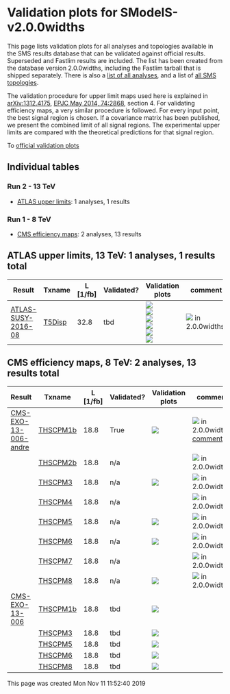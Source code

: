 
# Validation plots for SModelS-v2.0.0widths 

This page lists validation plots for all analyses and topologies available in
the SMS results database that can be validated against official results.
Superseded and Fastlim results are included. The list has been created from the
database version 2.0.0widths, including the Fastlim tarball that is shipped separately.
There is also a [list of all analyses](ListOfAnalyses200widths), and
a list of [all SMS topologies](SmsDictionary200widths).

The validation procedure for upper limit maps used here is explained in [arXiv:1312.4175](http://arxiv.org/abs/1312.4175),  [EPJC May 2014, 74:2868](http://link.springer.com/article/10.1140/epjc/s10052-014-2868-5), section 4. For validating efficiency maps, a very similar procedure is followed. For every input point, the best signal region is chosen. If a covariance matrix has been published, we present the combined limit of all signal regions. The experimental upper limits are compared with the theoretical predictions for that signal region.


To [official validation plots](Validation200widths)

## Individual tables

### Run 2 - 13 TeV
 * [ATLAS upper limits](#ATLASupperlimits13): 1 analyses, 1 results

### Run 1 - 8 TeV
 * [CMS efficiency maps](#CMSefficiencymaps8): 2 analyses, 13 results


<a name="ATLASupperlimits13"></a>
## ATLAS upper limits, 13 TeV: 1 analyses, 1 results total

| **Result** | **Txname** | **L [1/fb]** | **Validated?** | **Validation plots** | **comment** |
|------------|------------|--------------|----------------|----------------------|-------------|
| [ATLAS-SUSY-2016-08](https://atlas.web.cern.ch/Atlas/GROUPS/PHYSICS/PAPERS/SUSY-2016-08/)| [T5Disp](SmsDictionary200widths#T5Disp)| 32.8| tbd |<a href="https://smodels.github.io/validation/200widths/13TeV/ATLAS/ATLAS-SUSY-2016-08/validation/T5Disp_2EqMassAxy_EqMassBx-100.0.png"><img src="https://smodels.github.io/validation/200widths/13TeV/ATLAS/ATLAS-SUSY-2016-08/validation/T5Disp_2EqMassAxy_EqMassBx-100.0.png" /></a><BR><a href="https://smodels.github.io/validation/200widths/13TeV/ATLAS/ATLAS-SUSY-2016-08/validation/T5Disp_2EqMassAxy_EqMassB100.0.png"><img src="https://smodels.github.io/validation/200widths/13TeV/ATLAS/ATLAS-SUSY-2016-08/validation/T5Disp_2EqMassAxy_EqMassB100.0.png" /></a><BR><a href="https://smodels.github.io/validation/200widths/13TeV/ATLAS/ATLAS-SUSY-2016-08/validation/T5Disp_2EqMassAx_EqWidthAy_EqMassB100.0.png"><img src="https://smodels.github.io/validation/200widths/13TeV/ATLAS/ATLAS-SUSY-2016-08/validation/T5Disp_2EqMassAx_EqWidthAy_EqMassB100.0.png" /></a><BR><a href="https://smodels.github.io/validation/200widths/13TeV/ATLAS/ATLAS-SUSY-2016-08/validation/T5Disp_2EqMassAx_EqWidthAy_EqMassBx-100.0.png"><img src="https://smodels.github.io/validation/200widths/13TeV/ATLAS/ATLAS-SUSY-2016-08/validation/T5Disp_2EqMassAx_EqWidthAy_EqMassBx-100.0.png" /></a><BR><a href="https://smodels.github.io/validation/200widths/13TeV/ATLAS/ATLAS-SUSY-2016-08/validation/T5Disp_2EqMassAx6.582119514e-16_EqMassBy.png"><img src="https://smodels.github.io/validation/200widths/13TeV/ATLAS/ATLAS-SUSY-2016-08/validation/T5Disp_2EqMassAx6.582119514e-16_EqMassBy.png" /></a><BR><a href="https://smodels.github.io/validation/200widths/13TeV/ATLAS/ATLAS-SUSY-2016-08/validation/T5Disp_2EqMassAx_EqWidthA6.582119514e-16_EqMassBy.png"><img src="https://smodels.github.io/validation/200widths/13TeV/ATLAS/ATLAS-SUSY-2016-08/validation/T5Disp_2EqMassAx_EqWidthA6.582119514e-16_EqMassBy.png" /></a>  | <img src="https://smodels.github.io/pics/new.png" /> in 2.0.0widths!  |


<a name="CMSefficiencymaps8"></a>
## CMS efficiency maps, 8 TeV: 2 analyses, 13 results total

| **Result** | **Txname** | **L [1/fb]** | **Validated?** | **Validation plots** | **comment** |
|------------|------------|--------------|----------------|----------------------|-------------|
| [CMS-EXO-13-006-andre](http://cms-results.web.cern.ch/cms-results/public-results/publications/EXO-13-006/index.html)| [THSCPM1b](SmsDictionary200widths#THSCPM1b)| 18.8| True |<a href="https://smodels.github.io/validation/200widths/8TeV/CMS/CMS-EXO-13-006-andre/validation/THSCPM1b_2EqMassAx_EqWidthAy.png"><img src="https://smodels.github.io/validation/200widths/8TeV/CMS/CMS-EXO-13-006-andre/validation/THSCPM1b_2EqMassAx_EqWidthAy.png" /></a>  | <img src="https://smodels.github.io/pics/new.png" /> in 2.0.0widths! [comment](https://smodels.github.io/validation/200widths/8TeV/CMS/CMS-EXO-13-006-andre/validation/THSCPM1b.txt) |
| | [THSCPM2b](SmsDictionary200widths#THSCPM2b)| 18.8| n/a |  | <img src="https://smodels.github.io/pics/new.png" /> in 2.0.0widths!  |
| | [THSCPM3](SmsDictionary200widths#THSCPM3)| 18.8| n/a |<a href="https://smodels.github.io/validation/200widths/8TeV/CMS/CMS-EXO-13-006-andre/validation/THSCPM3_2EqMassAx_EqMassBy.png"><img src="https://smodels.github.io/validation/200widths/8TeV/CMS/CMS-EXO-13-006-andre/validation/THSCPM3_2EqMassAx_EqMassBy.png" /></a>  | <img src="https://smodels.github.io/pics/new.png" /> in 2.0.0widths!  |
| | [THSCPM4](SmsDictionary200widths#THSCPM4)| 18.8| n/a |  | <img src="https://smodels.github.io/pics/new.png" /> in 2.0.0widths!  |
| | [THSCPM5](SmsDictionary200widths#THSCPM5)| 18.8| n/a |<a href="https://smodels.github.io/validation/200widths/8TeV/CMS/CMS-EXO-13-006-andre/validation/THSCPM5_2EqMassAx_EqMassBx-100_EqMassCy.png"><img src="https://smodels.github.io/validation/200widths/8TeV/CMS/CMS-EXO-13-006-andre/validation/THSCPM5_2EqMassAx_EqMassBx-100_EqMassCy.png" /></a>  | <img src="https://smodels.github.io/pics/new.png" /> in 2.0.0widths!  |
| | [THSCPM6](SmsDictionary200widths#THSCPM6)| 18.8| n/a |<a href="https://smodels.github.io/validation/200widths/8TeV/CMS/CMS-EXO-13-006-andre/validation/THSCPM6_EqMassA__EqmassAx_EqmassBx-100_EqmassCy.png"><img src="https://smodels.github.io/validation/200widths/8TeV/CMS/CMS-EXO-13-006-andre/validation/THSCPM6_EqMassA__EqmassAx_EqmassBx-100_EqmassCy.png" /></a>  | <img src="https://smodels.github.io/pics/new.png" /> in 2.0.0widths!  |
| | [THSCPM7](SmsDictionary200widths#THSCPM7)| 18.8| n/a |  | <img src="https://smodels.github.io/pics/new.png" /> in 2.0.0widths!  |
| | [THSCPM8](SmsDictionary200widths#THSCPM8)| 18.8| n/a |<a href="https://smodels.github.io/validation/200widths/8TeV/CMS/CMS-EXO-13-006-andre/validation/THSCPM8_2EqMassAx_EqMassBy.png"><img src="https://smodels.github.io/validation/200widths/8TeV/CMS/CMS-EXO-13-006-andre/validation/THSCPM8_2EqMassAx_EqMassBy.png" /></a>  | <img src="https://smodels.github.io/pics/new.png" /> in 2.0.0widths!  |
| [CMS-EXO-13-006](http://cms-results.web.cern.ch/cms-results/public-results/publications/EXO-13-006/index.html)| [THSCPM1b](SmsDictionary200widths#THSCPM1b)| 18.8| tbd |<a href="https://smodels.github.io/validation/200widths/8TeV/CMS/CMS-EXO-13-006-eff/validation/THSCPM1b_2EqMassAx_EqWidthAy.png"><img src="https://smodels.github.io/validation/200widths/8TeV/CMS/CMS-EXO-13-006-eff/validation/THSCPM1b_2EqMassAx_EqWidthAy.png" /></a>  | |
| | [THSCPM3](SmsDictionary200widths#THSCPM3)| 18.8| tbd |<a href="https://smodels.github.io/validation/200widths/8TeV/CMS/CMS-EXO-13-006-eff/validation/THSCPM3_2EqMassAx_EqMassBy_EqWidthB1e-16.png"><img src="https://smodels.github.io/validation/200widths/8TeV/CMS/CMS-EXO-13-006-eff/validation/THSCPM3_2EqMassAx_EqMassBy_EqWidthB1e-16.png" /></a>  | |
| | [THSCPM5](SmsDictionary200widths#THSCPM5)| 18.8| tbd |<a href="https://smodels.github.io/validation/200widths/8TeV/CMS/CMS-EXO-13-006-eff/validation/THSCPM5_2EqMassAx_EqMassBx-100_EqMassCy_EqWidthC1e-16.png"><img src="https://smodels.github.io/validation/200widths/8TeV/CMS/CMS-EXO-13-006-eff/validation/THSCPM5_2EqMassAx_EqMassBx-100_EqMassCy_EqWidthC1e-16.png" /></a>  | |
| | [THSCPM6](SmsDictionary200widths#THSCPM6)| 18.8| tbd |<a href="https://smodels.github.io/validation/200widths/8TeV/CMS/CMS-EXO-13-006-eff/validation/THSCPM6_EqMassA__EqmassAx_EqmassBx-100_EqmassCy_EqwidthC1e-16.png"><img src="https://smodels.github.io/validation/200widths/8TeV/CMS/CMS-EXO-13-006-eff/validation/THSCPM6_EqMassA__EqmassAx_EqmassBx-100_EqmassCy_EqwidthC1e-16.png" /></a>  | |
| | [THSCPM8](SmsDictionary200widths#THSCPM8)| 18.8| tbd |<a href="https://smodels.github.io/validation/200widths/8TeV/CMS/CMS-EXO-13-006-eff/validation/THSCPM8_2EqMassAx_EqMassBy_EqWidthB1e-16.png"><img src="https://smodels.github.io/validation/200widths/8TeV/CMS/CMS-EXO-13-006-eff/validation/THSCPM8_2EqMassAx_EqMassBy_EqWidthB1e-16.png" /></a>  | |

This page was created Mon Nov 11 11:52:40 2019
